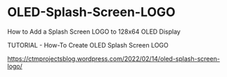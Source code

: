 # OLED-Splash-Screen-LOGO
How to Add a Splash Screen LOGO to 128x64 OLED Display

TUTORIAL - How-To Create OLED Splash Screen LOGO

https://ctmprojectsblog.wordpress.com/2022/02/14/oled-splash-screen-logo/
